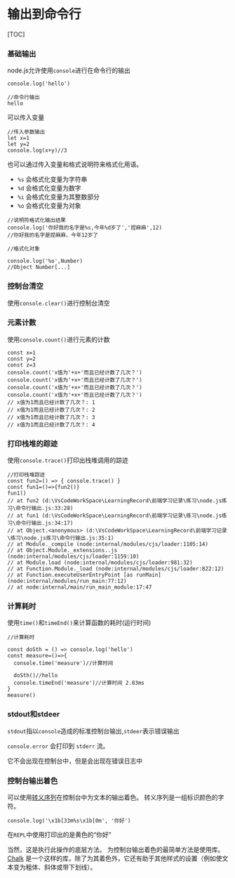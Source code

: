 # 输出到命令行



[TOC]

### 基础输出

node.js允许使用`console`进行在命令行的输出

```
console.log('hello')

//命令行输出
hello
```

可以传入变量

```
//传入参数输出
let x=1
let y=2
console.log(x+y)//3
```

也可以通过传入变量和格式说明符来格式化用语。

- `%s` 会格式化变量为字符串
- `%d` 会格式化变量为数字
- `%i` 会格式化变量为其整数部分
- `%o` 会格式化变量为对象

```
//说明符格式化输出结果
console.log('你好我的名字是%s,今年%d岁了','捏麻麻',12)
//你好我的名字是捏麻麻，今年12岁了

//格式化对象

console.log('%o',Number)
//Object Number[...]
```

### 控制台清空

使用`console.clear()`进行控制台清空

### 元素计数

使用`console.count()`进行元素的计数

```
const x=1
const y=2
const z=3
console.count('x值为'+x+'而且已经计数了几次？')
console.count('x值为'+x+'而且已经计数了几次？')
console.count('x值为'+x+'而且已经计数了几次？')
console.count('x值为'+x+'而且已经计数了几次？')
// x值为1而且已经计数了几次？: 1
// x值为1而且已经计数了几次？: 2
// x值为1而且已经计数了几次？: 3
// x值为1而且已经计数了几次？: 4
```

### 打印栈堆的踪迹

使用`console.trace()`打印出栈堆调用的踪迹

```
//打印栈堆踪迹
const fun2=() => { console.trace() }
const fun1=()=>{fun2()}
fun1()
// at fun2 (d:\VsCodeWorkSpace\LearningRecord\前端学习记录\练习\node.js练习\命令行输出.js:33:28)
// at fun1 (d:\VsCodeWorkSpace\LearningRecord\前端学习记录\练习\node.js练习\命令行输出.js:34:17)
// at Object.<anonymous> (d:\VsCodeWorkSpace\LearningRecord\前端学习记录\练习\node.js练习\命令行输出.js:35:1)
// at Module._compile (node:internal/modules/cjs/loader:1105:14)
// at Object.Module._extensions..js (node:internal/modules/cjs/loader:1159:10)
// at Module.load (node:internal/modules/cjs/loader:981:32)
// at Function.Module._load (node:internal/modules/cjs/loader:822:12)
// at Function.executeUserEntryPoint [as runMain] (node:internal/modules/run_main:77:12)
// at node:internal/main/run_main_module:17:47
```

### 计算耗时

使用`time()`和`timeEnd()`来计算函数的耗时(运行时间)

```
//计算耗时

const doSth = () => console.log('hello')
const measure=()=>{
  console.time('measure')//计算时间

  doSth()//hello
  console.timeEnd('measure')//计算时间 2.83ms
}
measure()
```

### stdout和stdeer

`stdout`指以`console`造成的标准控制台输出,`stdeer`表示错误输出

`console.error` 会打印到 `stderr` 流。

它不会出现在控制台中，但是会出现在错误日志中

### 控制台输出着色

可以使用[转义序列](https://gist.github.com/iamnewton/8754917)在控制台中为文本的输出着色。 转义序列是一组标识颜色的字符。

```
console.log('\x1b[33m%s\x1b[0m', '你好')
```

在`REPL`中使用打印出的是黄色的“你好”

当然，这是执行此操作的底层方法。 为控制台输出着色的最简单方法是使用库。 [Chalk](https://github.com/chalk/chalk) 是一个这样的库，除了为其着色外，它还有助于其他样式的设置（例如使文本变为粗体、斜体或带下划线）。